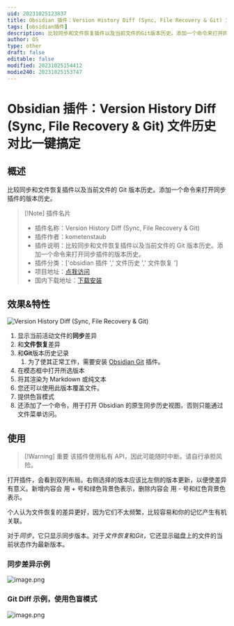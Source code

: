 ```yaml
---
uid: 20231025123837
title: Obsidian 插件：Version History Diff (Sync, File Recovery & Git) 文件历史对比一键搞定
tags: [obsidian插件]
description: 比较同步和文件恢复插件以及当前文件的Git版本历史。添加一个命令来打开同步插件的版本历史。
author: OS
type: other
draft: false
editable: false
modified: 20231025154412
modie240: 20231025153747
---
```


# Obsidian 插件：Version History Diff (Sync, File Recovery & Git) 文件历史对比一键搞定

## 概述

比较同步和文件恢复插件以及当前文件的 Git 版本历史。添加一个命令来打开同步插件的版本历史。

> [!Note] 插件名片
> - 插件名称：Version History Diff (Sync, File Recovery & Git)
> - 插件作者：kometenstaub
> - 插件说明：比较同步和文件恢复插件以及当前文件的 Git 版本历史。添加一个命令来打开同步插件的版本历史。
> - 插件分类：['obsidian 插件 ',' 文件历史 ',' 文件恢复 ']
> - 项目地址：[点我访问](https://github.com/kometenstaub/obsidian-version-history-diff)
> - 国内下载地址：[下载安装](https://pkmer.cn/products/plugin/pluginMarket/?obsidian-version-history-diff)

## 效果&特性

![Version History Diff (Sync, File Recovery & Git)](https://cdn.pkmer.cn/covers/obsidian-version-history-diff.png!pkmer)

1. 显示当前活动文件的**同步**差异
2. 和**文件恢复**差异
3. 和**Git**版本历史记录
   1. 为了使其正常工作，需要安装 [Obsidian Git](https://obsidian.md/plugins?id=obsidian-git) 插件。
4. 在模态框中打开所选版本
5. 将其渲染为 Markdown 或纯文本
6. 您还可以使用此版本覆盖文件。
7. 提供色盲模式
8. 还添加了一个命令，用于打开 Obsidian 的原生同步历史视图，否则只能通过文件菜单访问。

## 使用

> [!Warning] 重要
> 该插件使用私有 API，因此可能随时中断。请自行承担风险。

打开插件，会看到双列布局。右侧选择的版本应该比左侧的版本更新，以便使差异有意义。新增内容会 用 + 号和绿色背景色表示，删除内容会 用 - 号和红色背景色表示。

个人认为文件恢复的差异更好，因为它们不太频繁，比较容易和你的记忆产生有机关联。

对于*同步*，它只显示同步版本。对于*文件恢复*和*Git*，它还显示磁盘上的文件的当前状态作为最新版本。

### 同步差异示例

![image.png](https://cdn.pkmer.cn/images/20231025153854.png!pkmer)

### Git Diff 示例，使用色盲模式

![image.png](https://cdn.pkmer.cn/images/20231025153912.png!pkmer)
